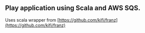 ## Play application using Scala and AWS SQS.

Uses scala wrapper from [https://github.com/kifi/franz](https://github.com/kifi/franz)
